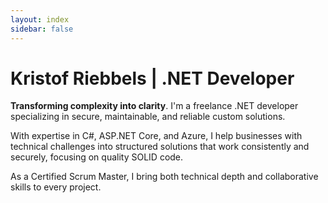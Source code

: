 ```yaml
---
layout: index
sidebar: false
---
```


# Kristof Riebbels | .NET Developer

**Transforming complexity into clarity**. I'm a freelance .NET developer specializing in secure, maintainable, and reliable custom solutions.

With expertise in C#, ASP.NET Core, and Azure, I help businesses with technical challenges into structured solutions that work consistently and securely, focusing on quality SOLID code.

As a Certified Scrum Master, I bring both technical depth and collaborative skills to every project.